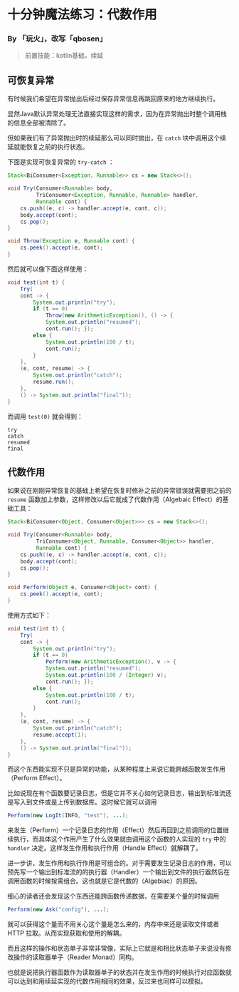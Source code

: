 # 十分钟魔法练习：代数作用

### By 「玩火」，改写「qbosen」

> 前置技能：kotlin基础，续延

## 可恢复异常

有时候我们希望在异常抛出后经过保存异常信息再跳回原来的地方继续执行。

显然Java默认异常处理无法直接实现这样的需求，因为在异常抛出时整个调用栈的信息全部被清除了。

但如果我们有了异常抛出时的续延那么可以同时抛出，在 `catch` 块中调用这个续延就能恢复之前的执行状态。

下面是实现可恢复异常的 `try-catch` ：

```java
Stack<BiConsumer<Exception, Runnable>> cs = new Stack<>();

void Try(Consumer<Runnable> body,
         TriConsumer<Exception, Runnable, Runnable> handler,
         Runnable cont) {
    cs.push((e, c) -> handler.accept(e, cont, c));
    body.accept(cont);
    cs.pop();
}

void Throw(Exception e, Runnable cont) {
    cs.peek().accept(e, cont);
}
```

然后就可以像下面这样使用：

```java
void test(int t) {
    Try(
    cont -> {
        System.out.println("try");
        if (t == 0)
            Throw(new ArithmeticException(), () -> {
            System.out.println("resumed");
            cont.run(); });
        else {
            System.out.println(100 / t);
            cont.run();
        }
    },
    (e, cont, resume) -> {
        System.out.println("catch");
        resume.run();
    },
    () -> System.out.println("final"));
}
```

而调用 `test(0)` 就会得到：

```
try
catch
resumed
final
```

## 代数作用

如果说在刚刚异常恢复的基础上希望在恢复时修补之前的异常错误就需要把之前的 `resume` 函数加上参数，这样修改以后它就成了代数作用（Algebaic Effect）的基础工具：

```java
Stack<BiConsumer<Object, Consumer<Object>>> cs = new Stack<>();

void Try(Consumer<Runnable> body,
         TriConsumer<Object, Runnable, Consumer<Object>> handler,
         Runnable cont) {
    cs.push((e, c) -> handler.accept(e, cont, c));
    body.accept(cont);
    cs.pop();
}

void Perform(Object e, Consumer<Object> cont) {
    cs.peek().accept(e, cont);
}
```

使用方式如下：

```java
void test(int t) {
    Try(
    cont -> {
        System.out.println("try");
        if (t == 0)
            Perform(new ArithmeticException(), v -> {
            System.out.println("resumed");
            System.out.println(100 / (Integer) v);
            cont.run(); });
        else {
            System.out.println(100 / t);
            cont.run();
        }
    },
    (e, cont, resume) -> {
        System.out.println("catch");
        resume.accept(1);
    },
    () -> System.out.println("final"));
}
```

而这个东西能实现不只是异常的功能，从某种程度上来说它能跨越函数发生作用（Perform Effect）。

比如说现在有个函数要记录日志，但是它并不关心如何记录日志，输出到标准流还是写入到文件或是上传到数据库。这时候它就可以调用

```java
Perform(new LogIt(INFO, "test"), ...);
```

来发生（Perform）一个记录日志的作用（Effect）然后再回到之前调用的位置继续执行，而具体这个作用产生了什么效果就由调用这个函数的人实现的 `try` 中的 `handler` 决定。这样发生作用和执行作用（Handle Effect）就解耦了。

进一步讲，发生作用和执行作用是可组合的。对于需要发生记录日志的作用，可以预先写一个输出到标准流的的执行器（Handler）一个输出到文件的执行器然后在调用函数的时候按需组合。这也就是它是代数的（Algebiac）的原因。

细心的读者还会发现这个东西还能跨函数传递数据，在需要某个量的时候调用

```java
Perform(new Ask("config"), ...);
```

就可以获得这个量而不用关心这个量是怎么来的，内存中来还是读取文件或者 HTTP 拉取。从而实现获取和使用的解耦。

而且这样的操作和状态单子非常非常像，实际上它就是和相比状态单子来说没有修改操作的读取器单子（Reader Monad）同构。

也就是说把执行器函数作为读取器单子的状态并在发生作用的时候执行对应函数就可以达到和用续延实现的代数作用相同的效果，反过来也同样可以模拟。



